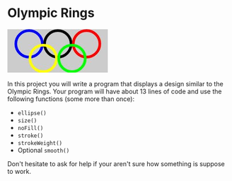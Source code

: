 Olympic Rings
=============

![picture of olympic rings](OlympicRings.JPG)  

In this project you will write a program that displays a design similar to the Olympic Rings. Your program will have about 13 lines of code and use the following functions (some more than once):

*	`ellipse()`  
*	`size()`  
*	`noFill()`  
*	`stroke()`  
*	`strokeWeight()`
*	Optional `smooth()`  

Don't hesitate to ask for help if your aren't sure how something is suppose to work.
